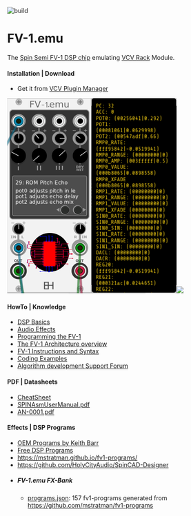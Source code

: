![build](https://github.com/eh2k/vcvrack-fv1-emu/workflows/build/badge.svg?branch=master)
# FV-1.emu
The [Spin Semi FV-1 DSP chip](http://www.spinsemi.com/products.html) emulating [VCV Rack](https://github.com/VCVRack) Module.

#### Installation | Download
* Get it from [VCV Plugin Manager](https://library.vcvrack.com/?brand=FV-1.emu)

![](doc/fv-1_emu.png)[![](https://img.youtube.com/vi/8dI8I4SV1QQ/0.jpg)](https://www.youtube.com/watch?v=8dI8I4SV1QQ)

#### HowTo | Knowledge

* [DSP Basics](http://www.spinsemi.com/knowledge_base/dsp_basics.html)
* [Audio Effects](http://www.spinsemi.com/knowledge_base/effects.html)
* [Programming the FV-1](http://www.spinsemi.com/knowledge_base/pgm_quick.html)
* [The FV-1 Architecture overview](http://www.spinsemi.com/knowledge_base/arch.html)
* [FV-1 Instructions and Syntax](http://www.spinsemi.com/knowledge_base/inst_syntax.html)
* [Coding Examples](http://www.spinsemi.com/knowledge_base/coding_examples.html)
* [Algorithm development Support Forum](http://www.spinsemi.com/forum/viewforum.php?f=4)
#### PDF | Datasheets
* [CheatSheet](http://www.spinsemi.com/knowledge_base/cheat.html)
* [SPINAsmUserManual.pdf](http://www.spinsemi.com/Products/datasheets/spn1001-dev/SPINAsmUserManual.pdf)
* [AN-0001.pdf](http://www.spinsemi.com/Products/appnotes/spn1001/AN-0001.pdf)

#### Effects | DSP Programs
* [OEM Programs by Keith Barr](http://www.spinsemi.com/get_spn.php?spn=oem1.zip&prodnum=SPN1001)
* [Free DSP Programs](http://www.spinsemi.com/programs.php)
* https://mstratman.github.io/fv1-programs/
* https://github.com/HolyCityAudio/SpinCAD-Designer
* ##### FV-1.emu FX-Bank
  * [programs.json](https://raw.githubusercontent.com/eh2k/vcvrack-fv1-emu/gh-pages/programs.json): 157 fv1-programs generated from https://github.com/mstratman/fv1-programs 